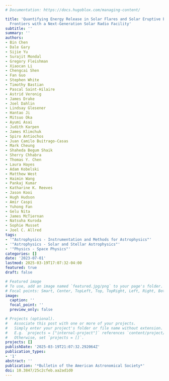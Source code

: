 ```yaml
---
# Documentation: https://docs.hugoblox.com/managing-content/

title: 'Quantifying Energy Release in Solar Flares and Solar Eruptive Events: New
  Frontiers with a Next-Generation Solar Radio Facility'
subtitle: ''
summary: ''
authors:
- Bin Chen
- Dale Gary
- Sijie Yu
- Surajit Mondal
- Gregory Fleishman
- Xiaocan Li
- Chengcai Shen
- Fan Guo
- Stephen White
- Timothy Bastian
- Pascal Saint-Hilaire
- Astrid Veronig
- James Drake
- Joel Dahlin
- Lindsay Glesener
- Hantao Ji
- Mitsuo Oka
- Ayumi Asai
- Judith Karpen
- James Klimchuk
- Spiro Antiochos
- Juan Camilo Buitrago-Casas
- Mark Cheung
- Shaheda Begum Shaik
- Sherry Chhabra
- Thomas Y. Chen
- Laura Hayes
- Adam Kobelski
- Matthew West
- Haimin Wang
- Pankaj Kumar
- Katharine K. Reeves
- Jason Kooi
- Hugh Hudson
- Amir Caspi
- Yuhong Fan
- Gelu Nita
- James McTiernan
- Natsuha Kuroda
- Sophie Musset
- Joel C. Allred
tags:
- '"Astrophysics - Instrumentation and Methods for Astrophysics"'
- '"Astrophysics - Solar and Stellar Astrophysics"'
- '"Physics - Space Physics"'
categories: []
date: '2023-07-01'
lastmod: 2025-03-19T17:07:32-04:00
featured: true
draft: false

# Featured image
# To use, add an image named `featured.jpg/png` to your page's folder.
# Focal points: Smart, Center, TopLeft, Top, TopRight, Left, Right, BottomLeft, Bottom, BottomRight.
image:
  caption: ''
  focal_point: ''
  preview_only: false

# Projects (optional).
#   Associate this post with one or more of your projects.
#   Simply enter your project's folder or file name without extension.
#   E.g. `projects = ["internal-project"]` references `content/project/deep-learning/index.md`.
#   Otherwise, set `projects = []`.
projects: []
publishDate: '2025-03-19T21:07:32.292064Z'
publication_types:
- '1'
abstract: ''
publication: '*Bulletin of the American Astronomical Society*'
doi: 10.3847/25c2cfeb.aa2ad1d0
---
```

